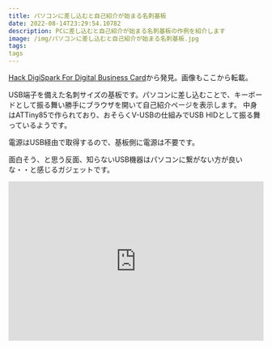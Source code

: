 ```yaml
---
title: パソコンに差し込むと自己紹介が始まる名刺基板
date: 2022-08-14T23:29:54.10782
description: PCに差し込むと自己紹介が始まる名刺基板の作例を紹介します
image: /img/パソコンに差し込むと自己紹介が始まる名刺基板.jpg
tags:
tags
---
```

[Hack DigiSpark For Digital Business Card](https://hackaday.io/project/186265-hack-digispark-for-digital-business-card)から発見。画像もここから転載。

USB端子を備えた名刺サイズの基板です。パソコンに差し込むことで、キーボードとして振る舞い勝手にブラウザを開いて自己紹介ページを表示します。
中身はATTiny85で作られており、おそらくV-USBの仕組みでUSB HIDとして振る舞っているようです。

電源はUSB経由で取得するので、基板側に電源は不要です。

面白そう、と思う反面、知らないUSB機器はパソコンに繋がない方が良いな・・と感じるガジェットです。

<iframe width="100%" height="315" src="https://www.youtube.com/embed/2BLEFzPEG6Y" title="YouTube video player" frameborder="0" allow="accelerometer; autoplay; clipboard-write; encrypted-media; gyroscope; picture-in-picture" allowfullscreen></iframe>

